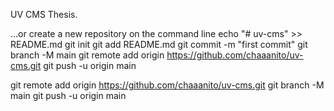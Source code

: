 UV CMS Thesis.


…or create a new repository on the command line
echo "# uv-cms" >> README.md
git init
git add README.md
git commit -m "first commit"
git branch -M main
git remote add origin https://github.com/chaaanito/uv-cms.git
git push -u origin main



git remote add origin https://github.com/chaaanito/uv-cms.git
git branch -M main
git push -u origin main